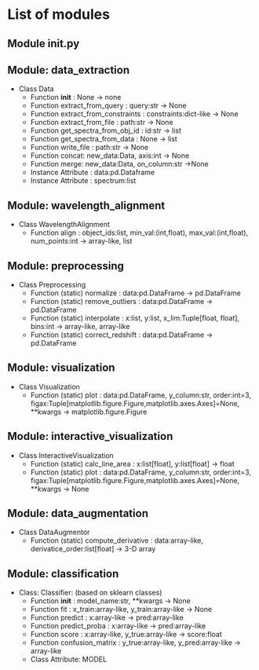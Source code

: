 # List of modules

## Module __init__.py

## Module: data_extraction

- Class Data
    - Function __init__ : None → none
    - Function extract_from_query : query:str → None
    - Function extract_from_constraints : constraints:dict-like → None
    - Function extract_from_file : path:str → None
    - Function get_spectra_from_obj_id : id:str → list 
    - Function get_spectra_from_data : None → list 
    - Function write_file : path:str → None
    - Function concat: new_data:Data, axis:int → None
    - Function merge: new_data:Data, on_column:str →None
    - Instance Attribute : data:pd.Dataframe
    - Instance Attribute : spectrum:list

## Module: wavelength_alignment
- Class WavelengthAlignment
    - Function align : object_ids:list, min_val:(int,float), max_val:(int,float), num_points:int → array-like, list

## Module: preprocessing 
- Class Preprocessing
    - Function (static) normalize : data:pd.DataFrame → pd.DataFrame
    - Function (static) remove_outliers : data:pd.DataFrame → pd.DataFrame
    - Function (static) interpolate : x:list, y:list, x_lim:Tuple[float, float], bins:int → array-like, array-like
    - Function (static) correct_redshift : data:pd.DataFrame → pd.DataFrame

## Module: visualization
- Class Visualization
    - Function (static) plot : data:pd.DataFrame, y_column:str, order:int=3, figax:Tuple[matplotlib.figure.Figure,matplotlib.axes.Axes]=None, **kwargs -> matplotlib.figure.Figure

## Module: interactive_visualization
- Class InteractiveVisualization
    - Function (static) calc_line_area : x:list[float], y:list[float] -> float
    - Function (static) plot : data:pd.DataFrame, y_column:str, order:int=3, figax:Tuple[matplotlib.figure.Figure,matplotlib.axes.Axes]=None, **kwargs -> None

## Module: data_augmentation
- Class DataAugmentor
    - Function (static) compute_derivative : data:array-like, derivatice_order:list[float] -> 3-D array

## Module: classification 
- Class: Classifier: (based on sklearn classes)
    - Function __init__ : model_name:str, **kwargs -> None
    - Function fit : x_train:array-like, y_train:array-like → None
    - Function predict : x:array-like → pred:array-like
    - Function predict_proba : x:array-like → pred:array-like 
    - Function score : x:array-like, y_true:array-like → score:float
    - Function confusion_matrix : y_true:array-like, y_pred:array-like -> array-like
    - Class Attribute: MODEL
